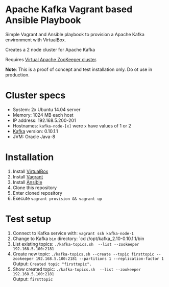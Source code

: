 # Apache Kafka Vagrant based Ansible Playbook

Simple Vagrant and Ansible playbook to provision a Apache Kafka environment with VirtualBox.

Creates a 2 node cluster for Apache Kafka

Requires [Virtual Apache ZooKeeper cluster](https://github.com/skohlmann/virtual-zookeeper-cluster).

__Note__: This is a proof of concept and test installation only. Do ot use in production.

# Cluster specs

- System: 2x Ubuntu 14.04 server
- Memory: 1024 MB each host
- IP address: 192.168.5.200-201
- Hostnames: `kafka-node-[x]` were `x` have values of 1 or 2
- [Kafka](http://kafka.apache.org/) version: 0.10.1.1
- JVM: Oracle Java-8

# Installation

1. Install [VirtualBox](https://www.virtualbox.org/)
2. Install [Vagrant](https://www.vagrantup.com/)
3. Install [Ansible](https://www.ansible.com/)
4. Clone this repository
5. Enter cloned repository
6. Execute `vagrant provision && vagrant up`

# Test setup

1. Connect to Kafka service with: `vagrant ssh kafka-node-1`
2. Change to Kafka `bin` directory: `cd //opt/kafka_2.10-0.10.1.1/bin
3. List existing topics: `./kafka-topics.sh  --list --zookeeper 192.168.5.100:2181`
4. Create new topic: `./kafka-topics.sh --create --topic firsttopic --zookeeper 192.168.5.100:2181 --partitions 1 --replication-factor 1`<br />Output: `Created topic "firsttopic".`
5. Show created topic: `./kafka-topics.sh  --list --zookeeper 192.168.5.100:2181`<br />Output: `firsttopic`
